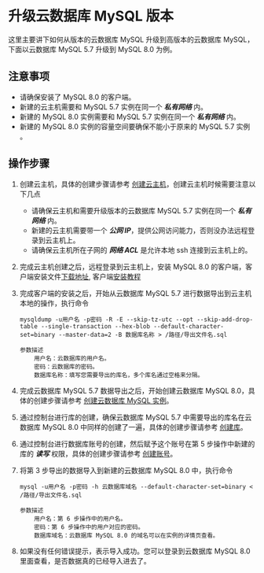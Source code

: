 # 升级云数据库 MySQL 版本
这里主要讲下如何从版本的云数据库 MySQL 升级到高版本的云数据库 MySQL，下面以云数据库 MySQL 5.7 升级到 MySQL 8.0 为例。

## 注意事项
* 请确保安装了 MySQL 8.0 的客户端。 
* 新建的云主机需要和 MySQL 5.7 实例在同一个 ***私有网络*** 内。
* 新建的 MySQL 8.0 实例需要和 MySQL 5.7 实例在同一个 ***私有网络*** 内。
* 新建的 MySQL 8.0 实例的容量空间要确保不能小于原来的 MySQL 5.7 实例 。

## 操作步骤
1. 创建云主机，具体的创建步骤请参考 [创建云主机](https://www.jdcloud.com/help/detail/303/isCatalog/1)，创建云主机时候需要注意以下几点
    * 请确保云主机和需要升级版本的云数据库 MySQL 5.7 实例在同一个 ***私有网络*** 内。
    * 新建的云主机需要带一个 ***公网 IP***，提供公网访问能力，否则没办法远程登录到云主机上。
    * 请确保云主机所在子网的 ***网络 ACL*** 是允许本地 ssh 连接到云主机上的。
2. 完成云主机创建之后，远程登录到云主机上，安装 MySQL 8.0 的客户端，客户端安装文件[下载地址](https://dev.mysql.com/downloads/mysql/5.5.html?os=31&version=5.1), 客户端[安装教程](https://dev.mysql.com/doc/refman/8.0/en/linux-installation-rpm.html)
3. 完成客户端的安装之后，开始从云数据库 MySQL 5.7 进行数据导出到云主机本地的操作，执行命令

    ```
    mysqldump -u用户名 -p密码 -R -E --skip-tz-utc --opt --skip-add-drop-table --single-transaction --hex-blob --default-character-set=binary --master-data=2 -B 数据库名称 > /路径/导出文件名.sql

    参数描述
        用户名：云数据库的用户名。
        密码：云数据库的密码。
        数据库名称：填写您需要导出的库名，多个库名通过空格来分隔。
    ```

4. 完成云数据库 MySQL 5.7 数据导出之后，开始创建云数据库 MySQL 8.0，具体的创建步骤请参考 [创建云数据库 MySQL 实例](../../../Operation-Guide/Instance/Create-Instance.md)。
5. 通过控制台进行库的创建，确保云数据库 MySQL 5.7 中需要导出的库名在云数据库 MySQL 8.0 中同样的创建了一遍，具体的创建步骤请参考 [创建库](../../../Operation-Guide/Database-Management/Create-Database.md)。
6. 通过控制台进行数据库账号的创建，然后赋予这个账号在第 5 步操作中新建的库的 ***读写*** 权限，具体的创建步骤请参考 [创建账号](../../../Operation-Guide/Account/Create-Account.md)。

7. 将第 3 步导出的数据导入到新建的云数据库 MySQL 8.0 中，执行命令

    ```
    mysql -u用户名 -p密码 -h 云数据库域名 --default-character-set=binary < /路径/导出文件名.sql

    参数描述
        用户名：第 6 步操作中的用户名。
        密码：第 6 步操作中的用户对应的密码。
        数据库域名：云数据库 MySQL 8.0 的域名可以在实例的详情页查看。
    ```
    
6. 如果没有任何错误提示，表示导入成功。您可以登录到云数据库 MySQL 8.0 里面查看，是否数据真的已经导入进去了。
